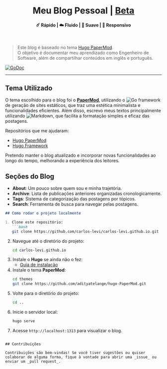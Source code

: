 <h1 align="center">Meu Blog Pessoal | <a href="https://adityatelange.github.io/hugo-PaperMod/" rel="nofollow">Beta</a></h1>

<h4 align="center">☄️ Rápido | ☁️ Fluido | 🌙 Suave | 📱 Responsivo</h4>
<br>

> Este blog é baseado no tema [Hugo PaperMod](https://github.com/adityatelange/hugo-PaperMod).<br>
> O objetivo é documentar meu aprendizado como Engenheiro de Software, além de compartilhar conteúdos em inglês e português.

[![GoDoc](https://godoc.org/github.com/gohugoio/hugo?status.svg)](https://godoc.org/github.com/gohugoio/hugo)

---

## Tema Utilizado

O tema escolhido para o blog foi o [**PaperMod**](https://github.com/adityatelange/hugo-PaperMod), utilizando o ![Go](https://img.shields.io/badge/Go-00ADD8?logo=go&logoColor=white) framework de geração de sites estáticos, que traz uma estética minimalista e funcionalidades eficientes. Além disso, escrevo meus textos principalmente utilizando ![Markdown](https://img.shields.io/badge/Markdown-000000?logo=markdown&logoColor=white), que facilita a formatação simples e eficaz das postagens.

Repositórios que me ajudaram:

- [Hugo PaperMod](https://github.com/adityatelange/hugo-PaperMod)
- [Hugo Framework](https://github.com/gohugoio/hugo)

Pretendo manter o blog atualizado e incorporar novas funcionalidades ao longo do tempo, melhorando a experiência dos leitores.

## Seções do Blog

- **About**: Um pouco sobre quem sou e minha trajetória.
- **Archive**: Lista de publicações anteriores organizadas cronologicamente.
- **Tags**: Sistema de categorização das postagens por tópicos.
- **Search**: Ferramenta de busca para navegar pelas postagens.

```markdown
## Como rodar o projeto localmente

1. Clone este repositório:
   ```bash
   git clone https://github.com/carlos-levi/carlos-levi.github.io.git
   ```
2. Navegue até o diretório do projeto:
   ```bash
   cd carlos-levi.github.io
   ```
3. Instale o **Hugo** se ainda não o fez:
   - [Guia de instalação](https://gohugo.io/getting-started/installing/)
4. Instale o tema **PaperMod**:
   ```bash
   cd themes
   git clone https://github.com/adityatelange/hugo-PaperMod.git
   ```
5. Volte para o diretório do projeto:
   ```bash
   cd ..
   ```
6. Inicie o servidor local:
   ```bash
   hugo serve
   ```
7. Acesse `http://localhost:1313` para visualizar o blog.
```

## Contribuições

Contribuições são bem-vindas! Se você tiver sugestões ou quiser colaborar de alguma forma, fique à vontade para abrir uma _issue_ ou enviar um _pull request_.
